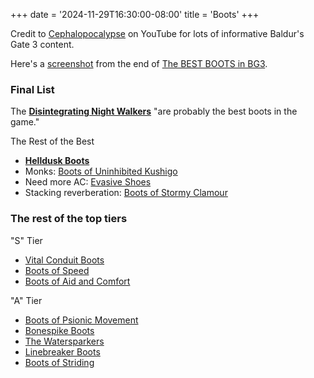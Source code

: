 +++
date = '2024-11-29T16:30:00-08:00'
title = 'Boots'
+++


Credit to [Cephalopocalypse](https://www.youtube.com/@Cephalopocalypse) on YouTube for lots of informative Baldur's Gate 3 content.

Here's a [screenshot](Cephalopocalypse%20final%20boots.png) from the end of [The BEST BOOTS in BG3](https://www.youtube.com/watch?v=K--zIJJJotI).

### Final List

The [**Disintegrating Night Walkers**](https://bg3.wiki/wiki/Disintegrating_Night_Walkers) "are probably the best boots in the game."

The Rest of the Best

* [**Helldusk Boots**](https://bg3.wiki/wiki/Helldusk_Boots)
* Monks: [Boots of Uninhibited Kushigo](https://bg3.wiki/wiki/Boots_of_Uninhibited_Kushigo)
* Need more AC: [Evasive Shoes](https://bg3.wiki/wiki/Evasive_Shoes)
* Stacking reverberation: [Boots of Stormy Clamour](https://bg3.wiki/wiki/Boots_of_Stormy_Clamour)

### The rest of the top tiers

"S" Tier

* [Vital Conduit Boots](https://bg3.wiki/wiki/Vital_Conduit_Boots)
* [Boots of Speed](https://bg3.wiki/wiki/Boots_of_Speed)
* [Boots of Aid and Comfort](https://bg3.wiki/wiki/Boots_of_Aid_and_Comfort)

"A" Tier

* [Boots of Psionic Movement](https://bg3.wiki/wiki/Boots_of_Psionic_Movement)
* [Bonespike Boots](https://bg3.wiki/wiki/Bonespike_Boots)
* [The Watersparkers](https://bg3.wiki/wiki/The_Watersparkers)
* [Linebreaker Boots](https://bg3.wiki/wiki/Linebreaker_Boots)
* [Boots of Striding](https://bg3.wiki/wiki/Boots_of_Striding)
